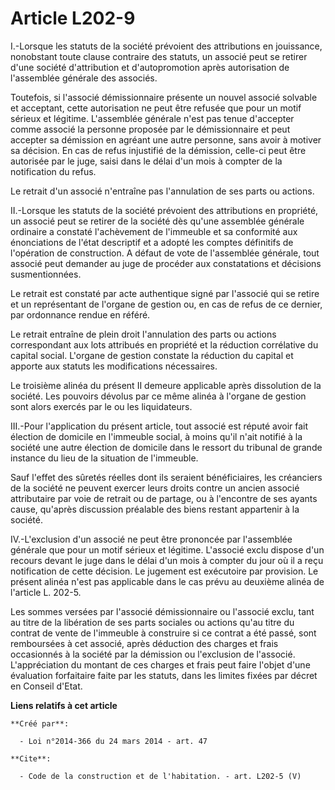 # Article L202-9

I.-Lorsque les statuts de la société prévoient des attributions en jouissance, nonobstant toute clause contraire des statuts,
un associé peut se retirer d'une société d'attribution et d'autopromotion après autorisation de l'assemblée générale des
associés. 

Toutefois, si l'associé démissionnaire présente un nouvel associé solvable et acceptant, cette autorisation ne peut être
refusée que pour un motif sérieux et légitime. L'assemblée générale n'est pas tenue d'accepter comme associé la personne
proposée par le démissionnaire et peut accepter sa démission en agréant une autre personne, sans avoir à motiver sa décision.
En cas de refus injustifié de la démission, celle-ci peut être autorisée par le juge, saisi dans le délai d'un mois à compter
de la notification du refus. 

Le retrait d'un associé n'entraîne pas l'annulation de ses parts ou actions. 

II.-Lorsque les statuts de la société prévoient des attributions en propriété, un associé peut se retirer de la société dès
qu'une assemblée générale ordinaire a constaté l'achèvement de l'immeuble et sa conformité aux énonciations de l'état
descriptif et a adopté les comptes définitifs de l'opération de construction. A défaut de vote de l'assemblée générale, tout
associé peut demander au juge de procéder aux constatations et décisions susmentionnées. 

Le retrait est constaté par acte authentique signé par l'associé qui se retire et un représentant de l'organe de gestion ou,
en cas de refus de ce dernier, par ordonnance rendue en référé. 

Le retrait entraîne de plein droit l'annulation des parts ou actions correspondant aux lots attribués en propriété et la
réduction corrélative du capital social. L'organe de gestion constate la réduction du capital et apporte aux statuts les
modifications nécessaires. 

Le troisième alinéa du présent II demeure applicable après dissolution de la société. Les pouvoirs dévolus par ce même alinéa
à l'organe de gestion sont alors exercés par le ou les liquidateurs. 

III.-Pour l'application du présent article, tout associé est réputé avoir fait élection de domicile en l'immeuble social, à
moins qu'il n'ait notifié à la société une autre élection de domicile dans le ressort du tribunal de grande instance du lieu
de la situation de l'immeuble. 

Sauf l'effet des sûretés réelles dont ils seraient bénéficiaires, les créanciers de la société ne peuvent exercer leurs
droits contre un ancien associé attributaire par voie de retrait ou de partage, ou à l'encontre de ses ayants cause, qu'après
discussion préalable des biens restant appartenir à la société. 

IV.-L'exclusion d'un associé ne peut être prononcée par l'assemblée générale que pour un motif sérieux et légitime. L'associé
exclu dispose d'un recours devant le juge dans le délai d'un mois à compter du jour où il a reçu notification de cette
décision. Le jugement est exécutoire par provision. Le présent alinéa n'est pas applicable dans le cas prévu au deuxième
alinéa de l'article L. 202-5.

Les sommes versées par l'associé démissionnaire ou l'associé exclu, tant au titre de la libération de ses parts sociales ou
actions qu'au titre du contrat de vente de l'immeuble à construire si ce contrat a été passé, sont remboursées à cet associé,
après déduction des charges et frais occasionnés à la société par la démission ou l'exclusion de l'associé. L'appréciation du
montant de ces charges et frais peut faire l'objet d'une évaluation forfaitaire faite par les statuts, dans les limites
fixées par décret en Conseil d'Etat.

**Liens relatifs à cet article**

	**Créé par**:

	  - Loi n°2014-366 du 24 mars 2014 - art. 47

	**Cite**:

	  - Code de la construction et de l'habitation. - art. L202-5 (V)
